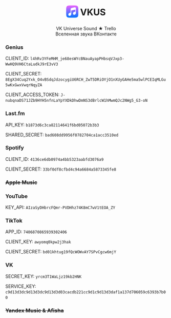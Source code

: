 <h1 align="center">
<sub>
<img src="src/static/icon128.png" height="38" width="38">
</sub>
VKUS
</h1>

<p align="center">
VK Universe Sound ★ <a htef="https://trello.com/b/cSpLwvpd">Trello</a> </br>   
Вселенная звука ВКонтакте </br>   
</p>

<!-- <p align="center">
<a href="https://addons.mozilla.org/addon/ublock-origin/"><img src="https://user-images.githubusercontent.com/585534/107280546-7b9b2a00-6a26-11eb-8f9f-f95932f4bfec.png" alt="Get uBlock Origin for Firefox"></a>
<a href="https://microsoftedge.microsoft.com/addons/detail/ublock-origin/odfafepnkmbhccpbejgmiehpchacaeak"><img src="https://user-images.githubusercontent.com/585534/107280673-a5ece780-6a26-11eb-9cc7-9fa9f9f81180.png" alt="Get uBlock Origin for Microsoft Edge"></a>
<a href="https://addons.opera.com/extensions/details/ublock/"><img src="https://user-images.githubusercontent.com/585534/107280692-ac7b5f00-6a26-11eb-85c7-088926504452.png" alt="Get uBlock Origin for Opera"></a>
<a href="https://chromewebstore.google.com/detail/ublock-origin/cjpalhdlnbpafiamejdnhcphjbkeiagm"><img src="https://user-images.githubusercontent.com/585534/107280622-91a8ea80-6a26-11eb-8d07-77c548b28665.png" alt="Get uBlock Origin for Chromium"></a><br>
<sub><a href="https://github.com/uBlockOrigin/uBlock-issues/wiki/About-Google-Chrome's-%22This-extension-may-soon-no-longer-be-supported%22"><b>IMPORTANT</b>: About Google Chrome's "This extension may soon no longer be supported"</a></sub>
</p> -->

<!-- ![image](./logo.gif) -->


### Genius

CLIENT_ID: `l4hRv3YFeMHM_je68esWYcBNauAyapPHbsqVJxp3-WwHQ9VH6CtaLudkJ9rE3vV3`

CLIENT_SECRET: `8EgX34Cuq2Yxk_O4vBSdqJdzocygiU6RCH_ZwT5DRiOYjO1nXUyGAHe5ma5wlPCEIqMLGu5wKxGwxVwqrNqyZA`

CLIENT_ACCESS_TOKEN: `J-nubqnaDS71JZb9HYH5nfnLaYpYXDkDhwDmNS3dBrlcW1hMwmQJc2NWg5_G3-oN`

### Last\.fm

API_KEY: `b1873d6c3ca82114641f6bd05072b3b3`

SHARED_SECRET: `bad608dd9956f0782704ca1acc3510ed`

### Spotify

CLIENT_ID: `4136ce6db0974a4bb5323aabfd3076a9`

CLIENT_SECRET: `33bf0df8cfbd4c94a6684a5873345fe8`

<h3><del> Apple Music </del></h3>

### YouTube

KEY_API: `AIzaSyDHbrcFQmr-PVDHhz74K8mC7wV1tEOA_ZY`

### TikTok

APP_ID: `7406870865939302406`

CLIENT_KEY: `awyomq0kpw2j3hak`

CLIENT_SECRET: `bd01khtug19fQcWOWvAY7SPvCgcw6mjY`

<!-- //akseya
//eU90Zhn_HAhmIDL -->

### VK 

SECRET_KEY: `yrcm3T1WaLjz19kb2HNK`

SERVICE_KEY: `c9d13d3dc9d13d3dc9d13d3d03cacdb221cc9d1c9d13d3daf1a137d706059c6393b7b00`

<h3><del> Yandex Music & Afisha </del></h3>

